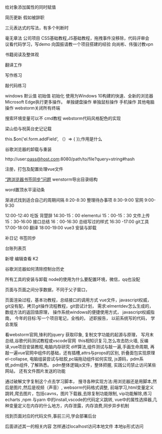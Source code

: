 给对象添加属性的同时赋值



简历更新
假如被辞职



三元表达式的写法，有多个判断时

毫无章法
公司项目
﻿CSS基础教程,JS基础教程，﻿拖拽事件没移除﻿，代码评审会议﻿看代码学习，写demo
向国振请教一个项目搭建的经验
向尚彬、伟强讨教vpn

书籍阅读及整体观

翻译工作

写作练习

敲代码练习



windows 默认值 初始值 初始化
使用为Windows 10构建的快速、全新的浏览器Microsoft Edge执行更多操作。
单独键盘操作
单独鼠标操作
手机操作
其他电脑操作
webstorm关闭所有终端

搜索环境变量可以不
cmd教程
webstorm代码风格配色的实现


梁山伯与祝英台史记记载


this.$on('el.form.addField', （）=> { });作用是什么

谷歌浏览器的卸载与重装



http://user:pass@host.com:8080/path/to/file?query=string#hash



注册，打包及配置处理vue文件



[“跨浏览器书签同步”问题](https://juejin.cn/post/6909814992120315911)
wenstorm导出目录结构


word置顶水平滚动条


 渐进式找到适合自己的周期间隔
8:20-8:30 整理待办事项
8:30-9:00 官网
9:00-9:30 

12:00-12:40 吃饭
背楚辞
14:30-15：00 elementui
15：00-15：30 文件上传
15：30-16:00 接口总结
16：00-16:30 总结写过的样式
16:30 -17:00 git工具
17:00-18:00 翻译
18:00-19:00 vue3 安装与卸载

补日记
书签同步

台账列表页


新增 编辑查看 K2

谷歌浏览器如何清除控制台历史


所有工具的安装与卸载
node的使用为什么要配置环境，微信，qq也没配

页面与页面之间分享数据，不同于父子窗口，

页面渲染过程，基本功教程，﻿总结接口的调用方式
vue文件，﻿javascript权威，
git没有配，拷贝git操作流程教程，git尝试计划，
﻿需求:elmentdev怎么生成的，
﻿数组方法的返回值原理，
操作系统windows的便捷使用方式，﻿
javascript权威指南，﻿
今年的目标:写一个项目笔记，全栈的，
﻿述职报告，
﻿以前系统写的代码，
﻿学会发版

看webstorm官网,锋利的jquery 获取印象,
复制文字功能的起源与原理，
写月末总结,﻿谷歌代码测试教程或vscode官网 
this相知识复习,怎么攻击防火墙,
反编译,vue项目安装教程,﻿电脑内存研究
diff算法,组件测试与敲一遍,手画生命周期,
再敲一遍vue官网中组件的基础，还有插槽,attrs与props的区别,
折叠面包实现原理el-collapse,
电脑组装尝试与硅胶,pc端拖动组件如何实现,
js源码，pdm系统,pdm组件, 了解熟悉。
pdm整体逻辑js文件，整体把握,
实践公司禁止访问某些网站，
还有文件图片发送的功能

通过破解文字复制这个点去学习脚本，
搜寻各种实现方法:用浏览器还是用脚本,然后是图片,然后是视频（声音）,
websorm代码格式调整,
前端学习,html变量定义跳转,爬去图片，包括cavns，图片下载器,去除复制功能限制,
vip功能解除,练习echarts ,npm 与yarn 中的install,vscode的代码定义跳转,
vue中的属性选择器,几种变量定义在内存的什么地方，内存泄露，内存浪费,同步异步机制

找到页面对应的代码文件,﻿事前三问,学会部署后台

后面讲述其一的相关内容
怎样通过localhost访问本地文件
本地ip形式访问

